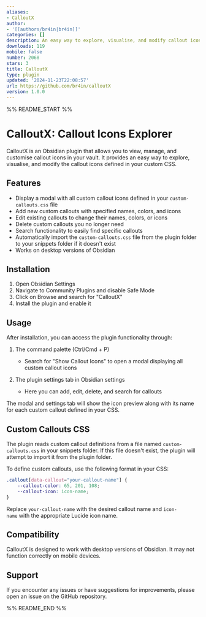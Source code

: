 ```yaml
---
aliases:
- CalloutX
author:
- '[[authors/br4in|br4in]]'
categories: []
description: An easy way to explore, visualise, and modify callout icons.
downloads: 119
mobile: false
number: 2068
stars: 3
title: CalloutX
type: plugin
updated: '2024-11-23T22:08:57'
url: https://github.com/br4in/calloutX
version: 1.0.0
---
```


%% README_START %%

# CalloutX: Callout Icons Explorer
CalloutX is an Obsidian plugin that allows you to view, manage, and customise callout icons in your vault. It provides an easy way to explore, visualise, and modify the callout icons defined in your custom CSS.

## Features

- Display a modal with all custom callout icons defined in your `custom-callouts.css` file
- Add new custom callouts with specified names, colors, and icons
- Edit existing callouts to change their names, colors, or icons
- Delete custom callouts you no longer need
- Search functionality to easily find specific callouts
- Automatically import the `custom-callouts.css` file from the plugin folder to your snippets folder if it doesn't exist
- Works on desktop versions of Obsidian

## Installation

1. Open Obsidian Settings
2. Navigate to Community Plugins and disable Safe Mode
3. Click on Browse and search for "CalloutX"
4. Install the plugin and enable it

## Usage
After installation, you can access the plugin functionality through:

1. The command palette (Ctrl/Cmd + P)
    - Search for "Show Callout Icons" to open a modal displaying all custom callout icons
	
2. The plugin settings tab in Obsidian settings
    - Here you can add, edit, delete, and search for callouts
    

The modal and settings tab will show the icon preview along with its name for each custom callout defined in your CSS.

## Custom Callouts CSS
The plugin reads custom callout definitions from a file named `custom-callouts.css` in your snippets folder. If this file doesn't exist, the plugin will attempt to import it from the plugin folder.

To define custom callouts, use the following format in your CSS:

```css
.callout[data-callout="your-callout-name"] {
	--callout-color: 65, 201, 108;
	--callout-icon: icon-name;
}
```

Replace `your-callout-name` with the desired callout name and `icon-name` with the appropriate Lucide icon name.

## Compatibility
CalloutX is designed to work with desktop versions of Obsidian. It may not function correctly on mobile devices.

## Support
If you encounter any issues or have suggestions for improvements, please open an issue on the GitHub repository.


%% README_END %%